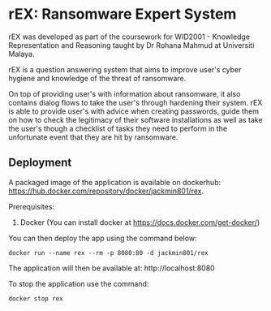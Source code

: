 # rEX: Ransomware Expert System
rEX was developed as part of the coursework for WID2001 - Knowledge Representation and Reasoning taught by Dr Rohana Mahmud at Universiti Malaya.

rEX is a question answering system that aims to improve user's cyber hygiene and knowledge of the threat of ransomware.

On top of providing user's with information about ransomware, it also contains dialog flows to take the user's through hardening their system.
rEX is able to provide user's with advice when creating passwords, guide them on how to check the legitimacy of their software installations as well as
take the user's though a checklist of tasks they need to perform in the unfortunate event that they are hit by ransomware.

## Deployment
A packaged image of the application is available on dockerhub: https://hub.docker.com/repository/docker/jackmin801/rex.

Prerequisites:
1. Docker (You can install docker at https://docs.docker.com/get-docker/)

You can then deploy the app using the command below:
```
docker run --name rex --rm -p 8080:80 -d jackmin801/rex
```

The application will then be available at: http://localhost:8080

To stop the application use the command:
```
docker stop rex
```
